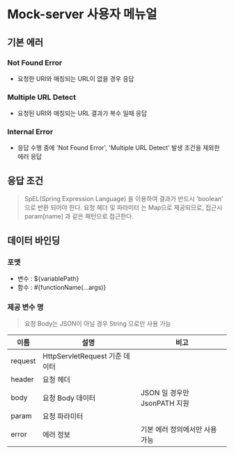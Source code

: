 # Mock-server 사용자 메뉴얼

## 기본 에러
### Not Found Error
- 요청한 URI와 매칭되는 URL이 없을 경우 응답
### Multiple URL Detect
- 요청된 URI와 매칭되는 URL 결과가 복수 일때 응답
### Internal Error
- 응답 수행 중에 'Not Found Error', 'Multiple URL Detect' 발생 조건을 제외한 에러 응답 

## 응답 조건
> SpEL(Spring Expression Language) 을 이용하여 결과가 반드시 'boolean' 으로 반환 되어야 한다.
> 요청 헤더 및 파라미터 는 Map으로 제공되므로, 접근시 param[name] 과 같은 패턴으로 접근한다. 

## 데이터 바인딩
### 포맷
- 변수 : ${variablePath}
- 함수 : #{functionName(...args)}

### 제공 변수 명
> 요청 Body는 JSON이 아닐 경우 String 으로만 사용 가능

| 이름      | 설명                        | 비고                     |
|---------|---------------------------|------------------------|
| request | HttpServletRequest 기준 데이터 |                        |
| header  | 요청 헤더                     |                        |
| body    | 요청 Body 데이터               | JSON 일 경우만 JsonPATH 지원 |
| param   | 요청 파라미터                   |                        |
| error   | 에러 정보                     | 기본 에러 정의에서만 사용 가능      |